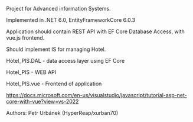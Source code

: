 Project for Advanced information Systems.

Implemented in .NET 6.0, EntityFrameworkCore 6.0.3

Application should contain REST API with EF Core Database Access, with vue.js frontend.

Should implement IS for managing Hotel.

Hotel_PIS.DAL	- data access layer using EF Core

Hotel_PIS		- WEB API

Hotel_PIS.vue	- Frontend of application

https://docs.microsoft.com/en-us/visualstudio/javascript/tutorial-asp-net-core-with-vue?view=vs-2022

Authors: Petr Urbánek (HyperReap/xurban70)

